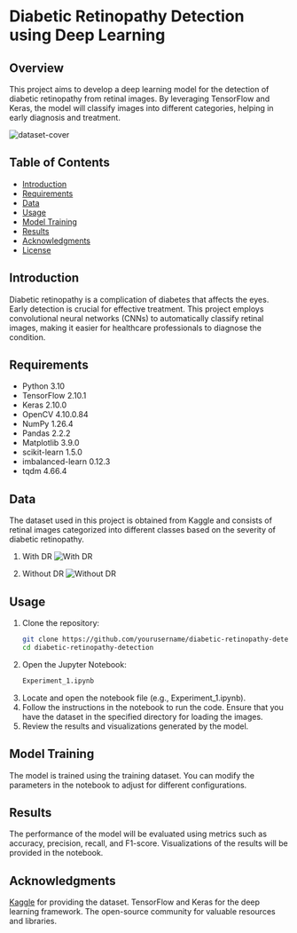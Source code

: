 # Diabetic Retinopathy Detection using Deep Learning

## Overview
This project aims to develop a deep learning model for the detection of diabetic retinopathy from retinal images. By leveraging TensorFlow and Keras, the model will classify images into different categories, helping in early diagnosis and treatment.

![dataset-cover](https://github.com/user-attachments/assets/31974527-5fa3-413f-813d-507857fee6ed)


## Table of Contents
- [Introduction](#introduction)
- [Requirements](#requirements)
- [Data](#data)
- [Usage](#usage)
- [Model Training](#model-training)
- [Results](#results)
- [Acknowledgments](#acknowledgments)
- [License](#license)

## Introduction
Diabetic retinopathy is a complication of diabetes that affects the eyes. Early detection is crucial for effective treatment. This project employs convolutional neural networks (CNNs) to automatically classify retinal images, making it easier for healthcare professionals to diagnose the condition.

## Requirements
- Python 3.10
- TensorFlow 2.10.1
- Keras 2.10.0
- OpenCV 4.10.0.84
- NumPy 1.26.4
- Pandas 2.2.2
- Matplotlib 3.9.0
- scikit-learn 1.5.0
- imbalanced-learn 0.12.3
- tqdm 4.66.4

## Data
The dataset used in this project is obtained from Kaggle and consists of retinal images categorized into different classes based on the severity of diabetic retinopathy.

1. With DR
![With DR](https://github.com/user-attachments/assets/1ce8a10b-5dad-4efb-a856-5c53eb9014d5)

2. Without DR
![Without DR](https://github.com/user-attachments/assets/260ebe93-a645-4d22-bdda-a1a687572d54)


## Usage
1. Clone the repository:
   ```bash
   git clone https://github.com/yourusername/diabetic-retinopathy-detection.git
   cd diabetic-retinopathy-detection
2. Open the Jupyter Notebook:
    ```bash
    Experiment_1.ipynb
3. Locate and open the notebook file (e.g., Experiment_1.ipynb).
4. Follow the instructions in the notebook to run the code. Ensure that you have the dataset in the specified directory for loading the images.
5. Review the results and visualizations generated by the model.

## Model Training
The model is trained using the training dataset. You can modify the parameters in the notebook to adjust for different configurations.

## Results
The performance of the model will be evaluated using metrics such as accuracy, precision, recall, and F1-score. Visualizations of the results will be provided in the notebook.

## Acknowledgments
[Kaggle](https://www.kaggle.com/datasets/pkdarabi/diagnosis-of-diabetic-retinopathy) for providing the dataset.
TensorFlow and Keras for the deep learning framework.
The open-source community for valuable resources and libraries.